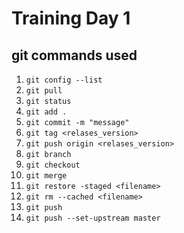 # Training Day 1
## git commands used
1. `git config --list`
2. `git pull`
3. `git status`
4. `git add .`
5. `git commit -m "message"`
6. `git tag <relases_version>`
7. `git push origin <relases_version>`
8. `git branch`
9. `git checkout`
10. `git merge`
11. `git restore -staged <filename>`
12. `git rm --cached <filename>`
13. `git push`
14. `git push --set-upstream master`

